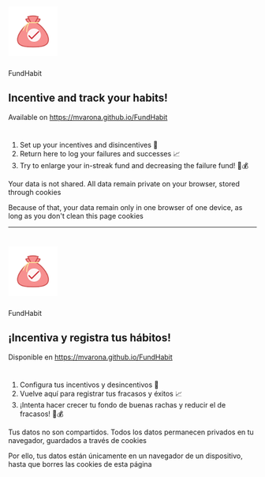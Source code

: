 # <img src="images/logo.png" alt="FundHabit logo" width="100"/>
FundHabit
## Incentive and track your habits! 
Available on https://mvarona.github.io/FundHabit 

#

1. Set up your incentives and disincentives 🎯 
2. Return here to log your failures and successes 📈
3. Try to enlarge your in-streak fund and decreasing the failure fund! 💪💰

Your data is not shared. All data remain private on your browser, stored through cookies

Because of that, your data remain only in one browser of one device, as long as you don't clean this page cookies

<hr/>

# <img src="images/logo.png" alt="FundHabit logo" width="100" />
FundHabit
## ¡Incentiva y registra tus hábitos!
Disponible en https://mvarona.github.io/FundHabit

#

1. Configura tus incentivos y desincentivos 🎯 
2. Vuelve aquí para registrar tus fracasos y éxitos 📈
3.  ¡Intenta hacer crecer tu fondo de buenas rachas y reducir el de fracasos! 💪💰

Tus datos no son compartidos. Todos los datos permanecen privados en tu navegador, guardados a través de cookies

Por ello, tus datos están únicamente en un navegador de un dispositivo, hasta que borres las cookies de esta página